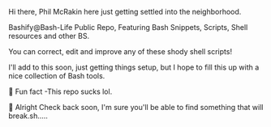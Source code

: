 Hi there, Phil McRakin here just getting settled into the neighborhood.

Bashify@Bash-Life Public Repo, Featuring Bash Snippets, Scripts, Shell resources and other BS.

You can correct, edit and improve any of these shody shell scripts!

I'll add to this soon, just getting things setup, but I hope to fill this up with a nice collection of Bash tools.

🍿 Fun fact -This repo sucks lol.

🧙 Alright Check back soon, I'm sure you'll be able to find something that will break.sh.....
